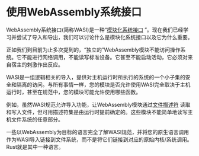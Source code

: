 # 使用WebAssembly系统接口

WebAssembly系统接口(简称WASI)是一种“[模块化系统接口](https://wasi.dev/) ”。现在我们已经学习并尝试了导入和导出，我们可以讨论什么是模块化系统接口以及它为什么重要。

正如我们到目前为止多次提到的，“独立的”WebAssembly模块不能访问操作系统。它不能进行网络调用，不能读写标准设备。它甚至不能启动活动，它必须对来自宿主的刺激作出反应。

WASI是一组逻辑相关的导入，提供对主机运行时所执行的系统的一个小子集的安全和隔离的访问。与所有事情一样，您的模块是否允许使用WASI完全取决于主机运行时，甚至在规范中，您的模块可能允许使用哪些函数。

例如，虽然WASI规范允许导入功能，让WebAssembly模块通过[文件描述符](https://en.wikipedia.org/wiki/File_descriptor) 读取和写入文件，但可用描述符集是由运行时提前确定的。这些模块不能简单地读写主机文件系统的任意部分。

一些以WebAssembly为目标的语言完全了解WASI规范，并将您的原生语言调用作为WASI导入链接到文件系统，而不是将它们链接到对应的原始内核/系统调用。Rust就是其中一种语言。